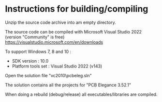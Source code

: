 # Instructions for building/compiling
Unzip the source code archive into am empty directory.

The source code can be compiled with Microsoft Visual Studio 2022 (version "Community" is free)
https://visualstudio.microsoft.com/en/downloads

To support Windows 7, 8 and 10 :

- SDK version : 10.0
- Platform tools set : Visual Studio 2022 (v143)

Open the solution file "vc2010\pcbeleg.sln"

The solution contains all the projects for "PCB Elegance 3.52.1"

When doing a rebuild (debug/release) all executables/libraries are compiled.
